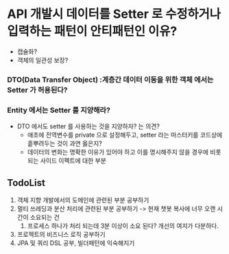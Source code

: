 # API 개발시 데이터를 Setter 로 수정하거나 입력하는 패턴이 안티패턴인 이유?

- 캡슐화?
- 객체의 일관성 보장?

### DTO(Data Transfer Object) :계층간 데이터 이동을 위한 객체 에서는 Setter 가 허용된다?

### Entity 에서는 Setter 를 지양해라?

- DTO 에서도 setter 를 사용하는 것을 지양하자? 는 의견?
  - 애초에 전역변수를 private 으로 설정해두고, setter 라는 마스터키를 코드상에 흩뿌려두는 것이 과연 옳은지?
  - 데이터의 변화는 명확한 이유가 있어야 하고 이를 명시해주지 않을 경우에 비롯되는 사이드 이펙트에 대한 부분

## TodoList

1. 객체 지향 개발에서의 도메인에 관련된 부분 공부하기
2. 멀티 쓰레딩과 분산 처리에 관련된 부분 공부하기 -> 현재 챗봇 복사에 너무 오랜 시간이 소요되는 건
   1. 프로세스 하나가 처리 되는데 3분 이상이 소요 된다? 개선의 여지가 다분하다.
3. 프로젝트의 비즈니스 로직 공부하기
4. JPA 및 쿼리 DSL 공부, 빌더패턴에 익숙해지기
